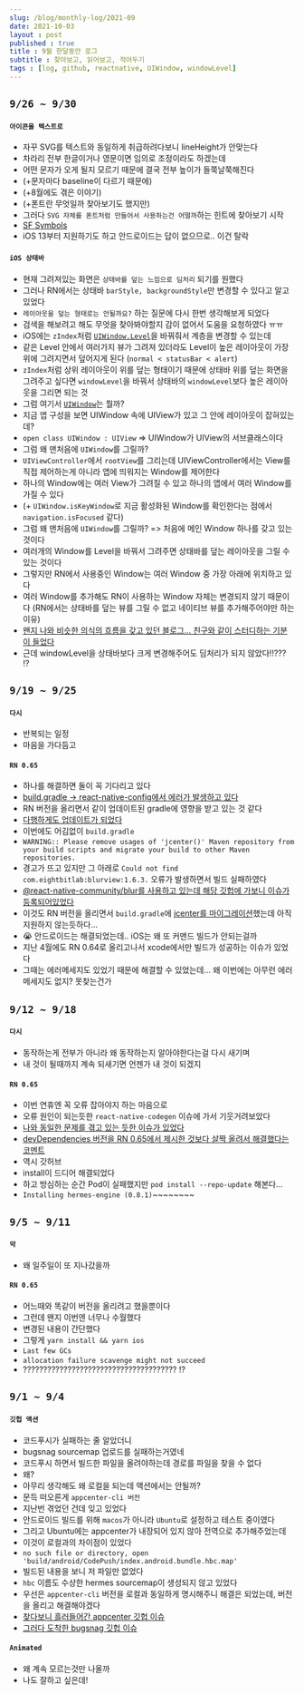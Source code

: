 ```yaml
---
slug: /blog/monthly-log/2021-09
date: 2021-10-03
layout : post
published : true
title : 9월 한달동안 로그
subtitle : 찾아보고, 읽어보고, 적어두기
tags : [log, github, reactnative, UIWindow, windowLevel]
---
```


## `9/26 ~ 9/30`
#### `아이콘을 텍스트로`
- 자꾸 SVG를 텍스트와 동일하게 취급하려다보니 lineHeight가 안맞는다
- 차라리 전부 한글이거나 영문이면 임의로 조정이라도 하겠는데
- 어떤 문자가 오게 될지 모르기 때문에 결국 전부 높이가 들쭉날쭉해진다
- (+문자마다 baseline이 다르기 때문에)
- (+8월에도 겪은 이야기)
- (+폰트란 무엇일까 찾아보기도 했지만)
- 그러다 `SVG 자체를 폰트처럼 만들어서 사용하는건 어떨까`하는 힌트에 찾아보기 시작
- [SF Symbols](https://developer.apple.com/design/human-interface-guidelines/sf-symbols/overview/)
- iOS 13부터 지원하기도 하고 안드로이드는 답이 없으므로.. 이건 탈락

#### `iOS 상태바`
- 현재 그려져있는 화면은 `상태바를 덮는 느낌으로 딤처리` 되기를 원했다
- 그러나 RN에서는 상태바 `barStyle, backgroundStyle`만 변경할 수 있다고 알고 있었다
- `레이아웃을 덮는 형태로는 안될까요?` 하는 질문에 다시 한번 생각해보게 되었다
- 검색을 해보려고 해도 무엇을 찾아봐야할지 감이 없어서 도움을 요청하였다 ㅠㅠ
- iOS에는 `zIndex`처럼 [`UIWindow.Level`](https://developer.apple.com/documentation/uikit/uiwindow/level)을 바꿔줘서 계층을 변경할 수 있는데
- 같은 Level 안에서 여러가지 뷰가 그려져 있더라도 Level이 높은 레이아웃이 가장 위에 그려지면서 덮어지게 된다 (`normal < statusBar < alert`)
- `zIndex`처럼 상위 레이아웃이 위를 덮는 형태이기 때문에 상태바 위를 덮는 화면을 그려주고 싶다면 `windowLevel`을 바꿔서 상태바의 `windowLevel`보다 높은 레이아웃을 그리면 되는 것
- 그럼 여기서 [`UIWindow`](https://developer.apple.com/documentation/uikit/uiwindow)는 뭘까?
- 지금 앱 구성을 보면 UIWindow 속에 UIView가 있고 그 안에 레이아웃이 잡혀있는데?
- `open class UIWindow : UIView` => UIWindow가 UIView의 서브클래스이다
- 그럼 왜 맨처음에 `UIWindow`를 그릴까?
- `UIViewController`에서 `rootView`를 그리는데 UIViewController에서는 View를 직접 제어하는게 아니라 앱에 띄워지는 Window를 제어한다
- 하나의 Window에는 여러 View가 그려질 수 있고 하나의 앱에서 여러 Window를 가질 수 있다
- (+ `UIWindow.isKeyWindow`로 지금 활성화된 Window를 확인한다는 점에서 `navigation.isFocused` 같다)
- 그럼 왜 맨처음에 `UIWindow`를 그릴까? => 처음에 메인 Window 하나를 갖고 있는 것이다
- 여러개의 Window를 Level을 바꿔서 그려주면 상태바를 덮는 레이아웃을 그릴 수 있는 것이다
- 그렇지만 RN에서 사용중인 Window는 여러 Window 중 가장 아래에 위치하고 있다
- 여러 Window를 추가해도 RN이 사용하는 Window 자체는 변경되지 않기 때문이다 (RN에서는 상태바를 덮는 뷰를 그릴 수 없고 네이티브 뷰를 추가해주어야만 하는 이유)
- [왠지 나와 비슷한 의식의 흐름을 갖고 있던 블로그... 친구와 같이 스터디하는 기분이 들었다](https://zeddios.tistory.com/283)
- 근데 windowLevel을 상태바보다 크게 변경해주어도 딤처리가 되지 않았다!!??? ⁉️

## `9/19 ~ 9/25`
#### `다시`
- 반복되는 일정
- 마음을 가다듬고

#### `RN 0.65`
- 하나를 해결하면 둘이 꼭 기다리고 있다
- [build.gradle -> react-native-config에서 에러가 발생하고 있다](https://github.com/luggit/react-native-config/issues/578)
- RN 버전을 올리면서 같이 업데이트된 gradle에 영향을 받고 있는 것 같다
- [다행하게도 업데이트가 되었다](https://github.com/luggit/react-native-config/pull/609)
- 이번에도 어김없이 `build.gradle`
- `WARNING:: Please remove usages of 'jcenter()' Maven repository from your build scripts and migrate your build to other Maven repositories.`
- 경고가 뜨고 있지만 그 아래로 `Could not find com.eightbitlab:blurview:1.6.3.` 오류가 발생하면서 빌드 실패하였다
- [@react-native-community/blur를 사용하고 있는데 해당 깃헙에 가보니 이슈가 등록되어있었다](https://github.com/Kureev/react-native-blur/issues/446#issuecomment-917009227)
- 이것도 RN 버전을 올리면서 `build.gradle`에 [jcenter를 마이그레이션](https://developer.android.com/studio/build/jcenter-migration)했는데 아직 지원하지 않는듯하다... 
- 😭 안드로이드는 해결되었는데.. iOS는 왜 또 커맨드 빌드가 안되는걸까
- 지난 4월에도 RN 0.64로 올리고나서 xcode에서만 빌드가 성공하는 이슈가 있었다
- 그때는 에러메세지도 있었기 때문에 해결할 수 있었는데... 왜 이번에는 아무런 에러메세지도 없지? 못찾는건가

## `9/12 ~ 9/18`
#### `다시`
- 동작하는게 전부가 아니라 왜 동작하는지 알아야한다는걸 다시 새기며
- 내 것이 될때까지 계속 되새기면 언젠가 내 것이 되겠지

#### `RN 0.65`
- 이번 연휴엔 꼭 오류 잡아야지 하는 마음으로
- 오류 원인이 되는듯한 `react-native-codegen` 이슈에 가서 기웃거려보았다
- [나와 동일한 문제를 겪고 있는 듯한 이슈가 있었다](https://github.com/facebook/react-native/issues/32027)
- [devDependencies 버전을 RN 0.65에서 제시한 것보다 살짝 올려서 해결했다는 코멘트](https://github.com/facebook/react-native/issues/32027#issuecomment-900939114)
- 역시 갓허브
- install이 드디어 해결되었다
- 하고 방심하는 순간 Pod이 실패했지만 `pod install --repo-update` 해본다...
- `Installing hermes-engine (0.8.1)`~~~~~~~~

## `9/5 ~ 9/11`
#### `악`
- 왜 일주일이 또 지나갔을까

#### `RN 0.65`
- 어느때와 똑같이 버전을 올리려고 했을뿐이다
- 그런데 왠지 이번엔 너무나 수월했다
- 변경된 내용이 간단했다
- 그렇게 `yarn install && yarn ios`
- `Last few GCs`
- `allocation failure scavenge might not succeed`
- ?????????????????????????????????????? ⁉️

## `9/1 ~ 9/4`
#### `깃헙 액션`
- 코드푸시가 실패하는 줄 알았더니
- bugsnag sourcemap 업로드를 실패하는거였네
- 코드푸시 하면서 빌드한 파일을 올려야하는데 경로를 파일을 찾을 수 없다
- 왜?
- 아무리 생각해도 왜 로컬을 되는데 액션에서는 안될까?
- 문득 떠오른게 `appcenter-cli 버전`
- 지난번 겪었던 건데 잊고 있었다
- 안드로이드 빌드를 위해 `macos`가 아니라 `Ubuntu`로 설정하고 테스트 중이였다
- 그리고 Ubuntu에는 appcenter가 내장되어 있지 않아 전역으로 추가해주었는데
- 이것이 로컬과의 차이점이 있었다
- `no such file or directory, open 'build/android/CodePush/index.android.bundle.hbc.map'`
- 빌드된 내용을 보니 저 파일만 없었다
- `hbc` 이름도 수상한 hermes sourcemap이 생성되지 않고 있었다
- 우선은 `appcenter-cli` 버전을 로컬과 동일하게 명시해주니 해결은 되었는데, 버전을 올리고 해결해야겠다
- [찾다보니 흘러들어간 appcenter 깃헙 이슈](https://github.com/microsoft/react-native-code-push/issues/1885)
- [그러다 도착한 bugsnag 깃헙 이슈](https://github.com/bugsnag/bugsnag-react-native/issues/463#issuecomment-648835564)

#### `Animated`
- 왜 계속 모르는것만 나올까
- 나도 잘하고 싶은데!
